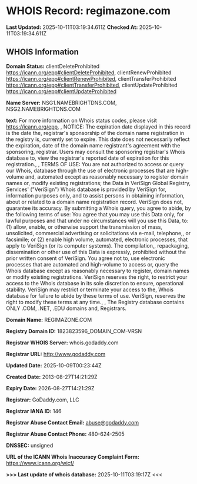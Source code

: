 # WHOIS Record: regimazone.com

**Last Updated:** 2025-10-11T03:19:34.611Z
**Checked At:** 2025-10-11T03:19:34.611Z

## WHOIS Information

**Domain Status:** clientDeleteProhibited https://icann.org/epp#clientDeleteProhibited, clientRenewProhibited https://icann.org/epp#clientRenewProhibited, clientTransferProhibited https://icann.org/epp#clientTransferProhibited, clientUpdateProhibited https://icann.org/epp#clientUpdateProhibited

**Name Server:** NSG1.NAMEBRIGHTDNS.COM, NSG2.NAMEBRIGHTDNS.COM

**text:** For more information on Whois status codes, please visit https://icann.org/epp, , NOTICE: The expiration date displayed in this record is the date the, registrar's sponsorship of the domain name registration in the registry is, currently set to expire. This date does not necessarily reflect the expiration, date of the domain name registrant's agreement with the sponsoring, registrar.  Users may consult the sponsoring registrar's Whois database to, view the registrar's reported date of expiration for this registration., , TERMS OF USE: You are not authorized to access or query our Whois, database through the use of electronic processes that are high-volume and, automated except as reasonably necessary to register domain names or, modify existing registrations; the Data in VeriSign Global Registry, Services' ("VeriSign") Whois database is provided by VeriSign for, information purposes only, and to assist persons in obtaining information, about or related to a domain name registration record. VeriSign does not, guarantee its accuracy. By submitting a Whois query, you agree to abide, by the following terms of use: You agree that you may use this Data only, for lawful purposes and that under no circumstances will you use this Data, to: (1) allow, enable, or otherwise support the transmission of mass, unsolicited, commercial advertising or solicitations via e-mail, telephone,, or facsimile; or (2) enable high volume, automated, electronic processes, that apply to VeriSign (or its computer systems). The compilation,, repackaging, dissemination or other use of this Data is expressly, prohibited without the prior written consent of VeriSign. You agree not to, use electronic processes that are automated and high-volume to access or, query the Whois database except as reasonably necessary to register, domain names or modify existing registrations. VeriSign reserves the right, to restrict your access to the Whois database in its sole discretion to ensure, operational stability.  VeriSign may restrict or terminate your access to the, Whois database for failure to abide by these terms of use. VeriSign, reserves the right to modify these terms at any time., , The Registry database contains ONLY .COM, .NET, .EDU domains and, Registrars.

**Domain Name:** REGIMAZONE.COM

**Registry Domain ID:** 1823823596_DOMAIN_COM-VRSN

**Registrar WHOIS Server:** whois.godaddy.com

**Registrar URL:** http://www.godaddy.com

**Updated Date:** 2025-10-09T00:23:44Z

**Created Date:** 2013-08-27T14:21:29Z

**Expiry Date:** 2026-08-27T14:21:29Z

**Registrar:** GoDaddy.com, LLC

**Registrar IANA ID:** 146

**Registrar Abuse Contact Email:** abuse@godaddy.com

**Registrar Abuse Contact Phone:** 480-624-2505

**DNSSEC:** unsigned

**URL of the ICANN Whois Inaccuracy Complaint Form:** https://www.icann.org/wicf/

**>>> Last update of whois database:** 2025-10-11T03:19:17Z <<<

